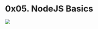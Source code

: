 # 0x05. NodeJS Basics
![](https://s3.amazonaws.com/alx-intranet.hbtn.io/uploads/medias/2020/1/82692897e15d9f03256f.jpeg?X-Amz-Algorithm=AWS4-HMAC-SHA256&X-Amz-Credential=AKIARDDGGGOUSBVO6H7D%2F20230320%2Fus-east-1%2Fs3%2Faws4_request&X-Amz-Date=20230320T114841Z&X-Amz-Expires=86400&X-Amz-SignedHeaders=host&X-Amz-Signature=99473edfd1337f431b9609109a793a19479eb79441fea3cbea10f120ef1b68d0)

